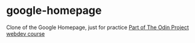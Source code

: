 # google-homepage
Clone of the Google Homepage, just for practice
[Part of The Odin Project webdev course](http://www.theodinproject.com)
